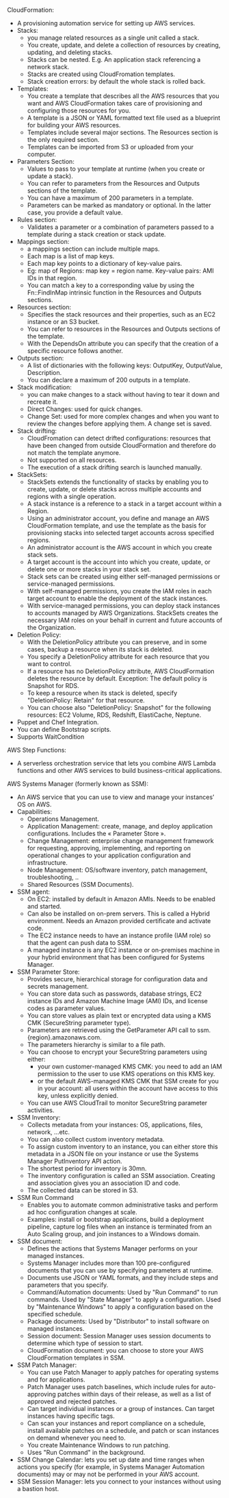 
CloudFormation:
- A provisioning automation service for setting up AWS services. 
- Stacks: 
	- you manage related resources as a single unit called a stack. 
	- You create, update, and delete a collection of resources by creating, updating, and deleting stacks. 
	- Stacks can be nested. E.g. An application stack referencing a network stack.
	- Stacks are created using CloudFromation templates.
	- Stack creation errors: by default the whole stack is rolled back.
- Templates:
	- You create a template that describes all the AWS resources that you want and AWS CloudFormation takes care of provisioning and configuring those resources for you. 
	- A template is a JSON or YAML formatted text file used as a blueprint for building your AWS resources.
	- Templates include several major sections. The Resources section is the only required section.
	- Templates can be imported from S3 or uploaded from your computer.
- Parameters Section:
	- Values to pass to your template at runtime (when you create or update a stack). 
	- You can refer to parameters from the Resources and Outputs sections of the template.
	- You can have a maximum of 200 parameters in a template.
	- Parameters can be marked as mandatory or optional. In the latter case, you provide a default value.
- Rules section:
	- Validates a parameter or a combination of parameters passed to a template during a stack creation or stack update.
- Mappings section:
	- a mappings section can include multiple maps.
	- Each map is a list of map keys.
	- Each map key points to a dictionary of key-value pairs.
	- Eg: map of Regions: map key = region name. Key-value pairs: AMI IDs in that region.
	- You can match a key to a corresponding value by using the Fn::FindInMap intrinsic function in the Resources and Outputs sections. 
- Resources section:
	- Specifies the stack resources and their properties, such as an EC2 instance or an S3 bucket. 
	- You can refer to resources in the Resources and Outputs sections of the template.
	- With the DependsOn attribute you can specify that the creation of a specific resource follows another. 
- Outputs section:
	- A list of dictionaries with the following keys: OutputKey, OutputValue, Description.
	- You can declare a maximum of 200 outputs in a template. 
- Stack modification:
	- you can make changes to a stack without having to tear it down and recreate it.
	- Direct Changes: used for quick changes.
	- Change Set: used for more complex changes and when you want to review the changes before applying them. A change set is saved.
- Stack drifting:
	- CloudFromation can detect drifted configurations: resources that have been changed from outside CloudFormation and therefore do not match the template anymore.
	- Not supported on all resources.
	- The execution of a stack drifting search is launched manually.
- StackSets:
	- StackSets extends the functionality of stacks by enabling you to create, update, or delete stacks across multiple accounts and regions with a single operation. 
	- A stack instance is a reference to a stack in a target account within a Region. 
	- Using an administrator account, you define and manage an AWS CloudFormation template, and use the template as the basis for provisioning stacks into selected target accounts across specified regions. 
	- An administrator account is the AWS account in which you create stack sets. 
	- A target account is the account into which you create, update, or delete one or more stacks in your stack set. 
	- Stack sets can be created using either self-managed permissions or service-managed permissions.
	- With self-managed permissions, you create the IAM roles in each target account to enable the deployment of the stack instances.
	- With service-managed permissions, you can deploy stack instances to accounts managed by AWS Organizations. StackSets creates the necessary IAM roles on your behalf in current and future accounts of the Organization.
- Deletion Policy:
	- With the DeletionPolicy attribute you can preserve, and in some cases, backup a resource when its stack is deleted.
	- You specify a DeletionPolicy attribute for each resource that you want to control. 
	- If a resource has no DeletionPolicy attribute, AWS CloudFormation deletes the resource by default. Exception: The default policy is Snapshot for RDS.
	- To keep a resource when its stack is deleted, specify "DeletionPolicy: Retain" for that resource. 
	- You can choose also "DeletionPolicy: Snapshot" for the following resources: EC2 Volume, RDS, Redshift, ElastiCache, Neptune.
- Puppet and Chef Integration.
- You can define Bootstrap scripts.
- Supports WaitCondition



AWS Step Functions:
- A serverless orchestration service that lets you combine AWS Lambda functions and other AWS services to build business-critical applications.


AWS Systems Manager (formerly known as SSM):
- An AWS service that you can use to view and manage your instances’ OS on AWS. 
- Capabilities:
	- Operations Management.
	- Application Management: create, manage, and deploy application configurations. Includes the « Parameter Store ».
	- Change Management: enterprise change management framework for requesting, approving, implementing, and reporting on operational changes to your application configuration and infrastructure. 
	- Node Management: OS/software inventory, patch management, troubleshooting, ..
	- Shared Resources (SSM Documents).
- SSM agent:
	- On EC2: installed by default in Amazon AMIs. Needs to be enabled and started.
	- Can also be installed on on-prem servers. This is called a Hybrid environment. Needs an Amazon provided certificate and activate code.
	- The EC2 instance needs to have an instance profile (IAM role) so that the agent can push data to SSM.
	- A managed instance is any EC2 instance or on-premises machine in your hybrid environment that has been configured for Systems Manager. 
- SSM Parameter Store:
	- Provides secure, hierarchical storage for configuration data and secrets management. 
	- You can store data such as passwords, database strings, EC2 instance IDs and Amazon Machine Image (AMI) IDs, and license codes as parameter values.
	- You can store values as plain text or encrypted data using a KMS CMK (SecureString parameter type).
	- Parameters are retrieved using the GetParameter API call to ssm.{region}.amazonaws.com.
	- The parameters hierarchy is similar to a file path.
	- You can choose to encrypt your SecureString parameters using either:
		- your own customer-managed KMS CMK: you need to add an IAM permission to the user to use KMS operations on this KMS key.
		- or the default AWS-managed KMS CMK that SSM create for you in your account: all users within the account have access to this key, unless explicitly denied.
	- You can use AWS CloudTrail to monitor SecureString parameter activities. 
- SSM Inventory:
	- Collects metadata from your instances: OS, applications, files, network, …etc.
	- You can also collect custom inventory metadata.
	- To assign custom inventory to an instance, you can either store this metadata in a JSON file on your instance or use the Systems Manager PutInventory API action.
	- The shortest period for inventory is 30mn.
	- The inventory configuration is called an SSM association. Creating and association gives you an association ID and code.
	- The collected data can be stored in S3.
- SSM Run Command 
	- Enables you to automate common administrative tasks and perform ad hoc configuration changes at scale. 
	- Examples: install or bootstrap applications, build a deployment pipeline, capture log files when an instance is terminated from an Auto Scaling group, and join instances to a Windows domain.
- SSM document:
	- Defines the actions that Systems Manager performs on your managed instances. 
	- Systems Manager includes more than 100 pre-configured documents that you can use by specifying parameters at runtime.
	- Documents use JSON or YAML formats, and they include steps and parameters that you specify. 
	- Command/Automation documents: Used by "Run Command" to run commands. Used by "State Manager" to apply a configuration. Used by "Maintenance Windows" to apply a configuration based on the specified schedule. 
	- Package documents: Used by "Distributor" to install software on managed instances.
	- Session document: Session Manager uses session documents to determine which type of session to start.
	- CloudFormation document: you can choose to store your AWS CloudFormation templates in SSM.
- SSM Patch Manager:
	- You can use Patch Manager to apply patches for operating systems and for applications.
	- Patch Manager uses patch baselines, which include rules for auto-approving patches within days of their release, as well as a list of approved and rejected patches.
	- Can target individual instances or a group of instances. Can target instances having specific tags.
	- Can scan your instances and report compliance on a schedule, install available patches on a schedule, and patch or scan instances on demand whenever you need to. 
	- You create Maintenance Windows to run patching.
	- Uses "Run Command" in the background.
- SSM Change Calendar: lets you set up date and time ranges when actions you specify (for example, in Systems Manager Automation documents) may or may not be performed in your AWS account. 
- SSM Session Manager: lets you connect to your instances without using a bastion host.
